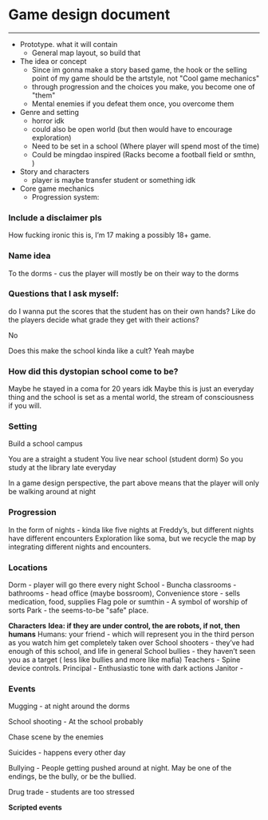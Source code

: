 # Game design document
---
-   Prototype. what it will contain
	-   General map layout, so build that
-   The idea or concept
	- Since im gonna make a story based game, the hook or the selling point of my game should be the artstyle, not "Cool game mechanics"
	- through progression and the choices you make, you become one of "them"
	- Mental enemies if you defeat them once, you overcome them
-   Genre and setting
	- horror idk
	- could also be open world (but then would have to encourage exploration)
	- Need to be set in a school (Where player will spend most of the time)
	- Could be mingdao inspired (Racks become a football field or smthn, )
-   Story and characters
	-   player is maybe transfer student or something idk
-   Core game mechanics
	-   Progression system: 

      

### Include a disclaimer pls
How fucking ironic this is, I’m 17 making a possibly 18+ game. 

### Name idea
To the dorms - cus the player will mostly be on their way to the dorms

  

  

### Questions that I ask myself: 
do I wanna put the scores that the student has on their own hands? Like do the players decide what grade they get with their actions?

No

Does this make the school kinda like a cult?
Yeah maybe

### How did this dystopian school come to be?
Maybe he stayed in a coma for 20 years idk
Maybe this is just an everyday thing and the school is set as a mental world, the stream of consciousness if you will.
  

### Setting
Build a school campus

You are a straight a student
You live near school (student dorm)
So you study at the library late everyday

In a game design perspective, the part above means that the player will only be walking around at night

  

### Progression

In the form of nights - kinda like five nights at Freddy’s, but different nights have different encounters
Exploration like soma, but we recycle the map by integrating different nights and encounters.

  

### Locations
Dorm - player will go there every night
School 
	- Buncha classrooms
	- bathrooms
	- head office (maybe bossroom),
Convenience store - sells medication, food, supplies
Flag pole or sumthin - A symbol of worship of sorts
Park - the seems-to-be "safe" place.


**Characters** 
**Idea: if they are under control, the are robots, if not, then humans**
Humans:
your friend - which will represent you in the third person as you watch him get completely taken over
School shooters - they’ve had enough of this school, and life in general
School bullies - they haven’t seen you as a target ( less like bullies and more like mafia) 
Teachers - Spine device controls. 
Principal - Enthusiastic tone with dark actions
Janitor - 

  

  

### Events
Mugging - at night around the dorms

School shooting - At the school probably

Chase scene by the enemies

Suicides - happens every other day

Bullying - People getting pushed around at night. May be one of the endings, be the bully, or be the bullied.

Drug trade - students are too stressed

  

**Scripted events**